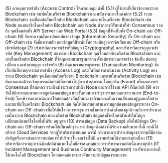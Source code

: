 (5) ควบคุมการเข้าถึง (Access Control) ให้ครอบคลุม ดังนี้
(5.1) ผู้ใช้งานที่เกี่ยวข้องบนระบบ Blockchain เช่น สมาชิกในเครือข่าย Blockchain
และพนักงานภายในองค์กร
(5.2) ระบบ Blockchain จุดเชื่อมต่อกับเครือข่าย Blockchain และภายในเครือข่าย Blockchain
เช่น Node ของสมาชิกในเครือข่าย Blockchain และ Node ตัวกลางที่รับหน้าที่ทำ Consensus รวมถึง
จุดเชื่อมต่อทั้ง API Server และ Web Portal
(5.3) ข้อมูลที่จัดเก็บทั้ง On-chain และ Off-chain
(6) รักษาความมั่นคงปลอดภัยของข้อมูล (Information Security) ทั้ง On-chain และ Off-chain
เช่น จัดชั้นความลับ และข้อมูลที่มีระดับชั้นความลับสูงควรจัดเก็บแบบ Off-chain หรือเข้ารหัสข้อมูล
(7) บริหารจัดการการเข้ารหัสข้อมูล (Cryptography) และบริหารจัดการกุญแจเข้ารหัส
(Key Management) ของระบบ Blockchain จุดเชื่อมต่อกับเครือข่าย Blockchain และภายในเครือข่าย
Blockchain ที่รัดกุมตามมาตรฐานสากล ตั้งแต่กระบวนการสร้าง จัดเก็บ ต่ออายุ เปลี่ยน และทำลายกุญแจ
เข้ารหัส
(8) ติดตามรายการธุรกรรม (Transaction Monitoring) จัดเก็บบันทึกเหตุการณ์การเข้าถึง (Access
Log) และบันทึกการดำเนินงาน (Activity Log) ของระบบ Blockchain จุดเชื่อมต่อกับเครือข่าย Blockchain
และภายในเครือข่าย Blockchain เช่น ติดตามและเฝ้าระวังธุรกรรมผิดปกติที่อาจนำไปสู่การทำธุรกรรม
โดยทุจริต (Fraud) หรือผลการทำ Consensus ที่ล้มเหลว รวมถึงเฝ้าระวังการเข้าถึง Node และการใช้งาน API
ที่ผิดปกติ
(9) ควรจัดให้มีการสอบทานความถูกต้องของข้อมูล และขั้นตอนการทำธุรกรรมตลอดกระบวนการ
(End-to-End) โดยพิจารณาดำเนินการให้สอดคล้องกับลักษณะธุรกิจและระดับความเสี่ยงของผู้ดูแลเครือข่าย
และสมาชิกในเครือข่าย Blockchain เช่น จัดให้มีการสอบทานความถูกต้องของข้อมูลระหว่าง On-chain
และ Off-chain เพื่อให้มั่นใจว่าการทำธุรกรรมตั้งแต่การส่งคำสั่งของลูกค้าจนถึงการประมวลผลในระบบ
Blockchain และเครือข่าย Blockchain ข้อมูลคำสั่งหรือค่าตัวแปรไม่ได้ถูกเปลี่ยนแปลงแก้ไขโดยไม่ได้รับ
อนุญาต
(10) สำรองข้อมูล (Data Backup) เพื่อให้มีข้อมูล On-chain และ Off-chain พร้อมใช้เป็นหลักฐาน
หากข้อมูลดังกล่าวได้รับความเสียหาย ทั้งนี้ กรณีใช้บริการ Cloud Services จากผู้ให้บริการภายนอก ควรมี
กระบวนการสำรองข้อมูลธุรกรรมที่มีความสำคัญหรืออาจส่งผลกระทบต่อการให้บริการในวงกว้างให้มี
ความพร้อมใช้งานอย่างต่อเนื่อง
(11)
บริหารจัดการเหตุการณ์ผิดปกติด้านเทคโนโลยีสารสนเทศและการบริหารความต่อเนื่องทางธุรกิจ
(IT Incident Management and Business Continuity Management) รองรับระบบงานที่ใช้เทคโนโลยี
Blockchain โดยสอดคล้องตามระดับความสำคัญของระบบงาน
